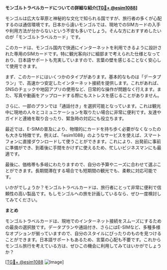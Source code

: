 **モンゴルトラベルカードについての詳細な紹介[[TG💪+ @esim1088](https://t.me/s/esim1088)]**

モンゴルは広大な草原と神秘的な文化で知られる国ですが、旅行者の多くが心配するのは通信環境です。日本から遠いモンゴルでは、現地でのSIMカードの入手や利用方法が分からないという不安も多いでしょう。そんな方におすすめしたいのが「モンゴルトラベルカード」です。

このカードは、モンゴル国内で快適にインターネットを利用できるように設計された専用のSIMカードです。特に観光客向けに細部まで考えられた仕様となっており、日本語サポートも充実していますので、言葉の壁を感じることなく安心して使用できます。

まず、このカードにはいくつかのタイプがあります。基本的なものは「データプラン」で、高速かつ安定したインターネット接続を提供します。これがあれば、SNSのチェックや地図アプリの使用など、日常的な操作が問題なく行えます。また、写真や動画をアップロードする際にもストレスを感じることがありません。

さらに、一部のプランでは「通話付き」を選択可能となっています。これは観光中に現地の人々とコミュニケーションを取りたい場合に非常に便利です。友達やガイドと連絡を取り合ったり、緊急時の対応にも役立ちます。

最近では、E-SIMの普及により、物理的にカードを持ち歩く必要がなくなったのも大きな特徴です。例えば、「esim1088」のようなサービスを使えば、スマートフォンに直接ダウンロードして使うことができます。これにより、出発前に事前に準備ができ、到着後に手間をかけずに使えるため、忙しいビジネスマンにも最適です。

最後に、価格帯も多岐にわたりますので、自分の予算やニーズに合わせて選ぶことができます。長期間滞在する場合でも短期間の観光でも、柔軟に対応可能です。

いかがでしょうか？モンゴルトラベルカードは、旅行者にとって非常に便利で信頼性の高い製品です。もしモンゴルへの旅を計画しているなら、ぜひ一度検討してみてください。

**まとめ**

モンゴルトラベルカードは、現地でのインターネット接続をスムーズにするための最良の選択肢です。データプランや通話付き、さらにはE-SIMなど、多種多様なオプションが揃っていますので、自分のスタイルにぴったりのものを見つけることができます。日本語サポートもあるため、言葉の心配も不要です。これからモンゴル旅行を考えている方は、ぜひこの機会に利用してみてはいかがでしょうか？

[[TG💪+ @esim1088](https://t.me/s/esim1088) ![Image](https://i.postimg.cc/Y0z9fWf4/image.png)]